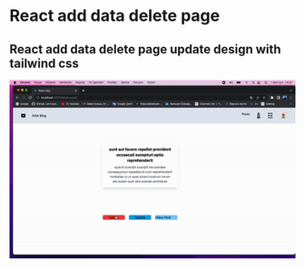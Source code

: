 # React add data delete page

## React add data delete page update design with tailwind css

![Watch the video](https://github.com/ozbuganliramazan/React-add-data-delete-page/blob/main/src/blog.gif)
